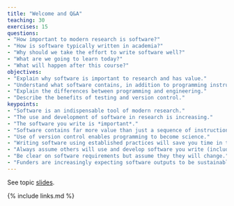 ```yaml
---
title: "Welcome and Q&A"
teaching: 30
exercises: 15
questions:
- "How important to modern research is software?"
- "How is software typically written in academia?"
- "Why should we take the effort to write software well?"
- "What are we going to learn today?"
- "What will happen after this course?"
objectives:
- "Explain why software is important to research and has value."
- "Understand what software contains, in addition to programming instructions."
- "Explain the differences between programming and engineering."
- "Describe the benefits of testing and version control."
keypoints:
- "Software is an indispensable tool of modern research."
- "The use and development of software in research is increasing."
- "The software you write is *important*."
- "Software contains far more value than just a sequence of instructions."
- "Use of version control enables programming to become science."
- "Writing software using established practices will save you time in the long run."
- "Always assume others will use and develop software you write (including a future version of yourself)."
- "Be clear on software requirements but assume they they will change."
- "Funders are increasingly expecting software outputs to be sustainable and reusable."
---
```


See topic [slides](../slides/01-introduction.pdf).

{% include links.md %}

